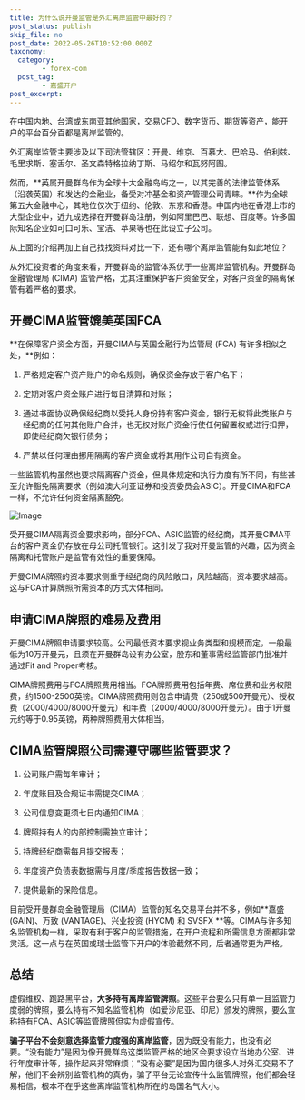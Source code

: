 ```yaml
---
title: 为什么说开曼监管是外汇离岸监管中最好的？
post_status: publish
skip_file: no
post_date: 2022-05-26T10:52:00.000Z
taxonomy:
  category:
        - forex-com
  post_tag:
        - 嘉盛开户
post_excerpt: 
---
```

在中国内地、台湾或东南亚其他国家，交易CFD、数字货币、期货等资产，能开户的平台百分百都是离岸监管的。

外汇离岸监管主要涉及以下司法管辖区：开曼、维京、百慕大、巴哈马、伯利兹、毛里求斯、塞舌尔、圣文森特格拉纳丁斯、马绍尔和瓦努阿图。

然而，**英属开曼群岛作为全球十大金融岛屿之一，以其完善的法律监管体系（沿袭英国）和发达的金融业，备受对冲基金和资产管理公司青睐。**作为全球第五大金融中心，其地位仅次于纽约、伦敦、东京和香港。中国内地在香港上市的大型企业中，近九成选择在开曼群岛注册，例如阿里巴巴、联想、百度等。许多国际知名企业如可口可乐、宝洁、苹果等也在此设立子公司。

从上面的介绍再加上自己找找资料对比一下，还有哪个离岸监管能有如此地位？

从外汇投资者的角度来看，开曼群岛的监管体系优于一些离岸监管机构。开曼群岛金融管理局 (CIMA) 监管严格，尤其注重保护客户资金安全，对客户资金的隔离保管有着严格的要求。

## 开曼CIMA监管媲美英国FCA

**在保障客户资金方面，开曼CIMA与英国金融行为监管局 (FCA) 有许多相似之处，**例如：

1. 严格规定客户资产账户的命名规则，确保资金存放于客户名下；

1. 定期对客户资金账户进行每日清算和对账；

1. 通过书面协议确保经纪商以受托人身份持有客户资金，银行无权将此类账户与经纪商的任何其他账户合并，也无权对账户资金行使任何留置权或进行扣押，即使经纪商欠银行债务；

1. 严禁以任何理由挪用隔离的客户资金或将其用作公司自有资金。

一些监管机构虽然也要求隔离客户资金，但具体规定和执行力度有所不同，有些甚至允许豁免隔离要求（例如澳大利亚证券和投资委员会ASIC）。开曼CIMA和FCA一样，不允许任何资金隔离豁免。

![Image](https://prod-files-secure.s3.us-west-2.amazonaws.com/39ed1227-6d7d-4570-be36-9ccd4a2c4241/bd849744-3fcb-4a37-8312-357962c8f065/image.png?X-Amz-Algorithm=AWS4-HMAC-SHA256&X-Amz-Content-Sha256=UNSIGNED-PAYLOAD&X-Amz-Credential=ASIAZI2LB4665FWQ6NMA%2F20250321%2Fus-west-2%2Fs3%2Faws4_request&X-Amz-Date=20250321T161340Z&X-Amz-Expires=3600&X-Amz-Security-Token=IQoJb3JpZ2luX2VjEFAaCXVzLXdlc3QtMiJHMEUCIQD%2FgSEK8vHRc%2F4BakTlHLlJPzgBFtKwBPMmIExkMXgtkwIgLytkTwFtTs17zMHBxpHMK%2F%2F2A9atR1GeiRhxDyr%2Fp8sqiAQIqf%2F%2F%2F%2F%2F%2F%2F%2F%2F%2FARAAGgw2Mzc0MjMxODM4MDUiDItGuibcXHD5H4p6DCrcA7dB44LPqYNVMXxomai4dnzVd9PcWD2EQeuvwibvJBvmk12r0165JPRKUNuMKqYDPU596ueRnQ4PFRewEzHaVZl0R8exmkwpl9QLbBt7pOV4L%2FcEjmJN6m%2FsfHecgWpzwCCyqqEhDnK1nCL8LqSeq6o7UAK9BwK38e0yuMfYehyY9%2FistV0pX%2FCXI01T6iVF5jc9qjuZEwWJz4I%2FkVdqM1wBbhlf0M5IBtF%2BRhwulcyW2V7CsxQsa4KQUlCrgFPtn9V79Fn7hOyNx2V13hymwR9UczllhMAIvRXVO421ChItfGb27I18Ka7hbKDpMD4sK%2BycZGG4HlbI5JofX%2FR4LB38Vzl9BrIAs4CC4I0BwzlnW7ZK4SVn3z78uMb0l8nyL1DC8EYFt0cvWN2ialcW47JFrOqQliGCyRl2IL5o6japrwZD8w3A1ihBfmC6jaQLjnAQhzsiatFve38LpejGDGMT8WgQHS1S0oJV9OQOd2Ch%2Bjy69RVF7RIhRfgWMi4Znzte3SVFG5scEHNBJVOs5cNqzhYqAX52IOmiAigI6cyti1uKVMMA4JGgF%2Fds0LBcDUpLJ0QDAVfuI%2Bf768VWj6MFteLRvYIsTbLphEnKzVIHjeuSZ83skXILo5PXMNSZ9r4GOqUBL5oXjqcUUAggCsQY4jXNb0AiDGZWQJWRrYnWGtRG3VfrnZ1bWeIz57vAEz21yxrQOsVzRrNPCsDsHMguhos7YJsDDw7MFVdUDbBiJ6edu915as%2BcVtCX%2F5R0FwhO%2FTqe%2Fex2aqyHhAZpEEQlRDFIH0S0oty5Te5QQpiB3K%2Fm9k%2FnzH7ZYFUOIQEHz1Uwen4kTV7XK5EaFO6jK05ZhldlHWIZLuMW&X-Amz-Signature=d97e7d605b84f456274530586e10e1e824198d1d0c1d1090fb32230131da70ad&X-Amz-SignedHeaders=host&x-id=GetObject)

受开曼CIMA隔离资金要求影响，部分FCA、ASIC监管的经纪商，其开曼CIMA平台的客户资金仍存放在母公司托管银行。这引发了我对开曼监管的兴趣，因为资金隔离和托管账户是监管有效性的重要保障。

开曼CIMA牌照的资本要求侧重于经纪商的风险敞口，风险越高，资本要求越高。这与FCA计算牌照所需资本的方式大体相同。

## **申请CIMA牌照的难易及费用**

开曼CIMA牌照申请要求较高。公司最低资本要求视业务类型和规模而定，一般最低为10万开曼元，且须在开曼群岛设有办公室，股东和董事需经监管部门批准并通过Fit and Proper考核。

CIMA牌照费用与FCA牌照费用相当。FCA牌照费用包括年费、席位费和业务权限费，约1500-2500英镑。CIMA牌照费用则包含申请费（250或500开曼元）、授权费（2000/4000/8000开曼元）和年费（2000/4000/8000开曼元）。由于1开曼元约等于0.95英镑，两种牌照费用大体相当。

## CIMA监管牌照公司需遵守哪些监管要求？

1. 公司账户需每年审计；

1. 年度账目及合规证书需提交CIMA；

1. 公司信息变更须七日内通知CIMA；

1. 牌照持有人的内部控制需独立审计；

1. 持牌经纪商需每月提交报表；

1. 年度资产负债表数据需与月度/季度报告数据一致；

1. 提供最新的保险信息。

目前受开曼群岛金融管理局（CIMA）监管的知名交易平台并不多，例如**嘉盛 (GAIN)、万致 (VANTAGE)、兴业投资 (HYCM) 和 SVSFX **等。CIMA与许多知名监管机构一样，采取有利于客户的监管措施，在开户流程和所需信息方面都非常灵活。这一点与在英国或瑞士监管下开户的体验截然不同，后者通常更为严格。

## 总结

虚假维权、跑路黑平台，**大多持有离岸监管牌照**。这些平台要么只有单一且监管力度弱的牌照，要么持有不知名监管机构（如爱沙尼亚、印尼）颁发的牌照，要么宣称持有FCA、ASIC等监管牌照但实为虚假宣传。

**骗子平台不会刻意选择监管力度强的离岸监管**，因为既没有能力，也没有必要。“没有能力”是因为像开曼群岛这类监管严格的地区会要求设立当地办公室、进行年度审计等，操作起来非常麻烦；“没有必要”是因为国内很多人对外汇交易不了解，他们不会辨别监管机构的真伪，骗子平台无论宣传什么监管牌照，他们都会轻易相信，根本不在乎这些离岸监管机构所在的岛国名气大小。